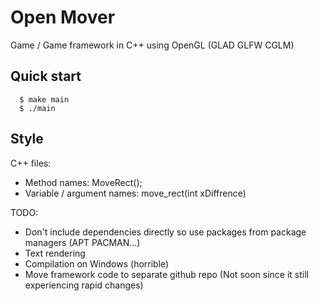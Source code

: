 # Open Mover 
Game / Game framework in C++ using OpenGL (GLAD GLFW CGLM)

## Quick start
```console
  $ make main
  $ ./main
```

## Style
C++ files:
 - Method names: MoveRect();
 - Variable / argument names: move_rect(int xDiffrence)

TODO:
 - Don't include dependencies directly so use packages from package managers (APT PACMAN...)
 - Text rendering
 - Compilation on Windows (horrible)
 - Move framework code to separate github repo (Not soon since it still experiencing rapid changes)
